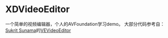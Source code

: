 # XDVideoEditor
一个简单的视频编辑器，个人的AVFoundation学习demo。
大部分代码参考自：[Sukrit Sunama](https://github.com/Sunama)的[VEVideoEditor](https://github.com/Sunama/VEVideoEditor)

